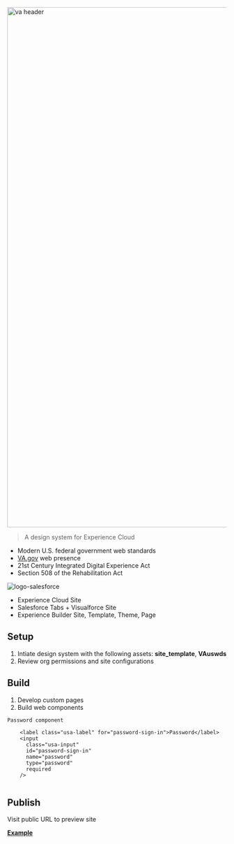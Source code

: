 <img width="1191" alt="va header" src="https://user-images.githubusercontent.com/104940944/171872105-9676d357-4a29-4427-9dfa-4f4d846f75be.png">

> A design system for Experience Cloud
* Modern U.S. federal government web standards
* [VA.gov](https://www.va.gov/) web presence
* 21st Century Integrated Digital Experience Act
* Section 508 of the Rehabilitation Act

![logo-salesforce](https://user-images.githubusercontent.com/104940944/171901032-58174dd2-25b2-4208-a256-1e7e06e440ed.svg)
* Experience Cloud Site
* Salesforce Tabs + Visualforce Site
* Experience Builder Site, Template, Theme, Page

## Setup
1. Intiate design system with the following assets: **site_template**, **VAuswds**
2. Review org permissions and site configurations

## Build
1. Develop custom pages
2. Build web components

```
Password component

    <label class="usa-label" for="password-sign-in">Password</label>
    <input
      class="usa-input"
      id="password-sign-in"
      name="password"
      type="password"
      required
    />
    
```


## Publish
Visit public URL to preview site

**[Example](https://ccidev-vacommunity.cs133.force.com/ccisubmissionportal)**
